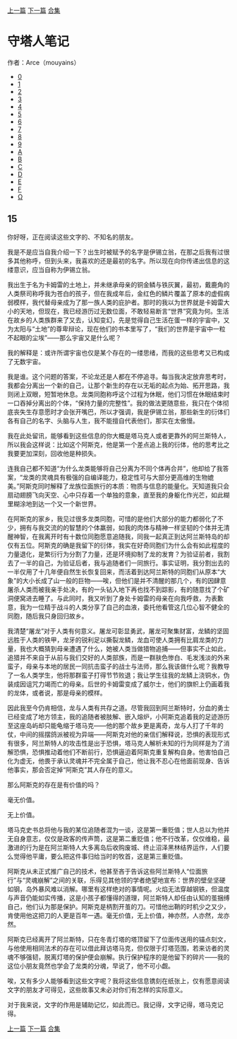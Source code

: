 [上一篇](./守塔人笔记14.md)  [下一篇](./守塔人笔记16.md)   [合集](../同人目录.md)

# 守塔人笔记

作者：Arce（mouyains）

* [0](./守塔人笔记00.md)
* [1](./守塔人笔记01.md)
* [2](./守塔人笔记02.md)
* [3](./守塔人笔记03.md)
* [4](./守塔人笔记04.md)
* [5](./守塔人笔记05.md)
* [6](./守塔人笔记06.md)
* [7](./守塔人笔记07.md)
* [8](./守塔人笔记08.md)
* [9](./守塔人笔记09.md)
* [A](./守塔人笔记10.md)
* [B](./守塔人笔记11.md)
* [C](./守塔人笔记12.md)
* [D](./守塔人笔记13.md)
* [E](./守塔人笔记14.md)
* [F](./守塔人笔记15.md)
* [Ω](./守塔人笔记16.md)


## 15

你好呀，正在阅读这些文字的、不知名的朋友。

我是不是应当自我介绍一下？出生时被赋予的名字是伊锡立翁，在那之后我有过很多其他称呼，但到头来，我喜欢的还是最初的名字。所以现在向你传递出信息的这缕意识，应当自称为伊锡立翁。

我出生于名为卡姆雷的土地上，并未继承母亲的铜金鳞与铁灰翼，最初，戴鹿角的人类祭司称呼我为苍白的孩子，但在我成年后，金红色的鳞片覆盖了原本的虚假病弱模样，我代替母亲成为了那一族人类的庇护者。那时的我以为世界就是卡姆雷大小的天地，但现在，我已经游历过无数位面，不敢轻易断言“世界”究竟为何。生活在故乡的人类族群来了又去，认知变幻，先是觉得自己生活在蛋一样的宇宙中，又为太阳与“土地”的尊卑辩论，现在他们的书本里写了，“我们的世界是宇宙中一粒不起眼的尘埃”——那么宇宙又是什么呢？

我的解释是：或许所谓宇宙也仅是某个存在的一缕思绪，而我的这些思考又已构成了无数宇宙。

我是谁。这个问题的答案，不论龙还是人都在不停追寻。每当我决定放弃思考时，我都会分离出一个新的自己，让那个新生的存在以无垢的起点为始、拓开思路，我则闭上双眼，短暂地休息。龙类同胞称呼这个过程为休眠，他们习惯在休眠结束时一口吞掉分离出的个体，“保持力量的完整性”。我的做法更随意些，我只在个体彻底丧失生存意愿时才会张开嘴巴，所以才强调，我是伊锡立翁，那些新生的衍体们各有自己的名字、头脑与人生，我不能擅自代表他们，那实在太傲慢。

我在此处留讯，能够看到这些信息的你大概是塔马克人或者更靠外的阿兰斯特人，所以我会这样说：比如这个阿斯克，他是第一个差点追上我的衍体，他的思考比之我要更加深刻，回收他是种损失。

连我自己都不知道“为什么龙类能够将自己分离为不同个体再合并”，他却给了我答案，“龙类的灵魂具有极强的自编译能力，稳定性可与大部分更高维的生物媲美。”阿斯克同时解释了龙族位面旅行的本质：物质与信息的能量化。天知道我只会扇动翅膀飞向天空、心中只存着一个单独的意象，直至我的身躯化作光芒，如此糊里糊涂地到达一个又一个新世界。

在阿斯克的家乡，我见过很多龙类同胞，可惜的是他们大部分的能力都弱化了不少，拥有与我交流的的智慧的个体羸弱，如我的肉体与精神一样坚韧的个体并无清醒神智，在我离开时有十数位同胞愿意追随我，同我一起真正到达阿兰斯特岛的却仅有五位。阿斯克的确是我留下的衍体，我实在好奇同胞们为什么会有如此程度的力量退化，是繁衍行为分割了力量，还是环境抑制了龙的发育？为验证前者，我割去了一半的自己，为验证后者，我与追随者们一同旅行。事实证明，我分割出去的一半仅用了十几年便自然生长恢复回来，而活着到达阿兰斯特的同胞们从原本“大象”的大小长成了山一般的巨物——唉，但他们是并不清醒的那几个，有的因肆意屠杀人类而被我亲手处决，有的一头钻入地下再也找不到踪影，有的随意找了个矿洞便窝进去睡了。与此同时，我又听到了身处卡姆雷的母亲在向我呼救，为表歉意，我为一位精于战斗的人类分享了自己的血液，委托他看管这几位心智不健全的同胞，随后我只身回归故乡。

我清楚“屠龙”对于人类有何意义。屠龙可彰显勇武，屠龙可聚集财富，龙鳞的坚固远胜于人类的铁甲，龙牙的锐利足以撕裂龙鳞，龙血可使人类拥有比肩龙类的力量，我也大概猜到母亲遭遇了什么，她被人类当做猎物追捕——但事实不止如此，追猎并不来自于从前与我们交好的人类部族，而是一群肤色惨白、毛发浅淡的外来蛮子，母亲与本地的居民一同抗击蛮子的战士与法师，那么我该做什么呢？我教导了一名人类学生，他将那群蛮子打得节节败退；我让学生往我的龙鳞上浇铜水，伪装成因诅咒力竭而亡的母亲。后世的卡姆雷变成了威尔士，他们的旗帜上仍画着我的龙体，或者说，那是母亲的模样。

因此我至今仍肯相信，龙与人类有共存之道。尽管我回到阿兰斯特时，分血的勇士已经变成了地方领主，我的追随者被肢解、嵌入熔炉，小阿斯克追着我的足迹游历至这座岛屿却只能龟缩于塔马克——他的那个故乡更是离奇，龙与人打了千年的仗，中间的摇摆鸽派被视为异端——阿斯克对他的亲信们解释说，恐惧的表现形式有很多，阿兰斯特人的攻击性是出于恐惧，塔马克人解析未知的行为同样是为了消解恐惧，恐惧推动着他们不断前行，恐惧逼迫着阿斯克重复解构自身。他害怕自己化为虚无，他畏于承认灵魂并不完全属于自己，他让我不忍心在他面前现身、告诉他事实，那会否定掉“阿斯克”其人存在的意义。

那么阿斯克的存在是有价值的吗？

毫无价值。

无上价值。

塔马克史书总将他与我的某位追随者混为一谈，这是第一重贬值；世人总以为他并无自身意志，仅仅是政客的传声筒，这是第二重贬值；他不行改革，仅仅维稳，最激进的行为是在阿兰斯特人大多离岛后收购废城、终止沼泽黑林结界运作，人们要么觉得他平庸，要么把这件事归给当时的牧首，这是第三重贬值。

阿斯克从未正式推广自己的技术，他甚至吝于告诉这些阿兰斯特人“位面旅行”与“灵魂崩解”之间的关联，乐得见其他领的学者绝望地宣布：世界的壁垒坚硬如钢，岛外暴风难以消解。哪里有这样绝对的事情呢。火焰无法穿越钢铁，但温度与声音仍能如实传播，这是小孩子都懂得的道理，阿兰斯特人却任由认知的茧捆缚自己，他们认为那是保护。阿斯克是柄割开茧的刀。可惜他出鞘的时机少之又少，肯使用他这把刀的人更是百年一遇。毫无价值，无上价值，神亦然，人亦然，龙亦然。

阿斯克已经离开了阿兰斯特，只在冬青灯塔的塔顶留下了位面传送用的锚点刻文，与他使用相同法术的存在可以借此拜访塔马克，但仅限于灯塔范围，若来访者的灵魂不够强韧，脱离灯塔的保护便会崩解。执行保护程序的是他留下的碎片——我的这位小朋友竟然也学会了龙类的分魂，早说了，他不可小觑。

唉，又有多少人能够看到这些文字呢？我将这些信息镌刻在纸张上，仅有愿意阅读文字的朋友才可得见，这些故事又未必对你们有怎样的实际意义。

对于我来说，文字的作用是辅助记忆，如此而已。我记得，文字记得，塔马克记得。







[上一篇](./守塔人笔记14.md)  [下一篇](./守塔人笔记16.md)  [合集](../同人目录.md)